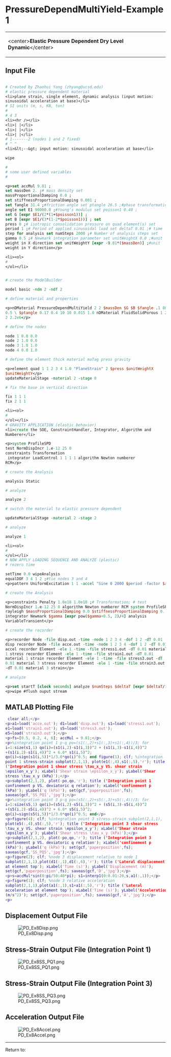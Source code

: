 # PressureDependMultiYield-Example 1

<table>
<tbody>
<tr class="odd">
<td><p>&lt;center&gt;<strong>Elastic Pressure Dependent Dry Level
Dynamic</strong>&lt;/center&gt;</p></td>
</tr>
</tbody>
</table>
<h2 id="input_file">Input File</h2>

```tcl

# Created by Zhaohui Yang (zhyang@ucsd.edu)
# elastic pressure dependent material
<li>plane strain, single element, dynamic analysis (input motion:
sinusoidal acceleration at base)</li>
# SI units (m, s, KN, ton)
# 
# 4 3
<li><hr /></li>
<li>| |</li>
<li>| |</li>
<li>| |</li>
# 1-------2 (nodes 1 and 2 fixed)
# ^ ^
<li>&lt;--&gt; input motion: sinusoidal acceleration at base</li>

wipe

# 
# some user defined variables
# 

<p>set accMul 9.81 ;
set massDen 2. ;# mass density set
massProportionalDamping 0.0 ;
set stiffnessProportionalDamping 0.001 ;
set fangle 31.4 ;#friction angle set ptangle 26.5 ;#phase transformation
angle set E1 90000.0 ;#Young's modulus set poisson1 0.40 ;
set G [expr $E1/(2*(1+$poisson1))] ;
set B [expr $E1/(3*(1-2*$poisson1))] ; set
press 0 ;# isotropic consolidation pressure on quad element(s) set
period 1 ;# Period of applied sinusoidal load set deltaT 0.01 ;# time
step for analysis set numSteps 2000 ;# Number of analysis steps set
gamma 0.5 ;# Newmark integration parameter set unitWeightX 0.0 ;#unit
weight in X direction set unitWeightY [expr -9.81*($massDen)] ;#unit
weight in Y direction</p>

<li><ol>
# 
</ol></li>


# create the ModelBuilder

model basic -ndm 2 -ndf 2

# define material and properties

<p>nDMaterial PressureDependMultiYield 2 2 $massDen $G $B $fangle .1 80
0.5 \ $ptangle 0.17 0.4 10 10 0.015 1.0 nDMaterial FluidSolidPorous 1 2
2 2.2e6</p>

# define the nodes

node 1 0.0 0.0
node 2 1.0 0.0
node 3 1.0 1.0
node 4 0.0 1.0

# define the element thick material maTag press gravity

<p>element quad 1 1 2 3 4 1.0 "PlaneStrain" 2 $press $unitWeightX
$unitWeightY</p>
updateMaterialStage -material 2 -stage 0

# fix the base in vertical direction

fix 1 1 1
fix 2 1 1

<li><ol>
# 
</ol></li>
# GRAVITY APPLICATION (elastic behavior)
<li>create the SOE, ConstraintHandler, Integrator, Algorithm and
Numberer</li>

<p>system ProfileSPD 
test NormDispIncr 1.e-12 25 0
constraints Transformation
 integrator LoadControl 1 1 1 1 algorithm Newton numberer
RCM</p>

# create the Analysis

analysis Static

# analyze

analyze 2

# switch the material to elastic pressure dependent

updateMaterialStage -material 2 -stage 2

# analyze

analyze 1

<li><ol>
# 
</ol></li>
# NOW APPLY LOADING SEQUENCE AND ANALYZE (plastic)
# rezero time

setTime 0.0 wipeAnalysis
equalDOF 3 4 1 2 ;#tie nodes 3 and 4
<p>pattern UniformExcitation 1 1 -accel "Sine 0 2000 $period -factor $accMul"</p>

# create the Analysis

<p>constraints Penalty 1.0e18 1.0e18 ;# Transformation; # test
NormDispIncr 1.e-12 25 0 algorithm Newton numberer RCM system ProfileSPD
rayleigh $massProportionalDamping 0.0 $stiffnessProportionalDamping 0.
integrator Newmark $gamma [expr pow($gamma+0.5, 2)/4] analysis
VariableTransient</p>

# create the recorder

<p>recorder Node -file disp.out -time -node 1 2 3 4 -dof 1 2 -dT 0.01
disp recorder Node -file acce.out -time -node 1 2 3 4 -dof 1 2 -dT 0.01
accel recorder Element -ele 1 -time -file stress1.out -dT 0.01 material
1 stress recorder Element -ele 1 -time -file strain1.out -dT 0.01
material 1 strain recorder Element -ele 1 -time -file stress3.out -dT
0.01 material 3 stress recorder Element -ele 1 -time -file strain3.out
-dT 0.01 material 3 strain</p>

# analyze

<p>set startT [clock seconds] analyze $numSteps $deltaT [expr $deltaT/100] $deltaT 10 set endT [clock seconds] puts "Execution time: [expr $endT-$startT] seconds."</p>
<p>wipe #flush ouput stream 
```

<h2 id="matlab_plotting_file">MATLAB Plotting File</h2>

```matlab
 clear all;</p>
<p>a1=load('acce.out'); d1=load('disp.out'); s1=load('stress1.out');
e1=load('strain1.out'); s5=load('stress3.out');
e5=load('strain3.out');</p>
<p>fs=[0.5, 0.2, 4, 6]; accMul = 9.81;</p>
<p>%integration point 1 p-q po=(s1(:,2)+s1(:,3)+s1(:,4))/3; for
i=1:size(s1,1) qo(i)=(s1(i,2)-s1(i,3))^2 + (s1(i,3)-s1(i,4))^2
+(s1(i,2)-s1(i,4))^2 + 6.0* s1(i,5)^2;
qo(i)=sign(s1(i,5))*1/3.0*qo(i)^0.5; end figure(1); clf; %integration
point 1 stress-strain subplot(2,1,1), plot(e1(:,4),s1(:,5),'r'); title
('Integration point 1 shear stress \tau_x_y VS. shear strain
\epsilon_x_y'); xLabel('Shear strain \epsilon_x_y'); yLabel('Shear
stress \tau_x_y (kPa)');</p>
<p>subplot(2,1,2), plot(-po,qo,'r'); title ('Integration point 1
confinement p VS. deviatoric q relation'); xLabel('confinement p
(kPa)'); yLabel('q (kPa)'); set(gcf,'paperposition',fs);
saveas(gcf,'SS_PQ1','jpg');</p>
<p>%integration point 3 p-q po=(s5(:,2)+s5(:,3)+s5(:,4))/3; for
i=1:size(s5,1) qo(i)=(s5(i,2)-s5(i,3))^2 + (s5(i,3)-s5(i,4))^2
+(s5(i,2)-s5(i,4))^2 + 6.0* s5(i,5)^2;
qo(i)=sign(s5(i,5))*1/3.0*qo(i)^0.5; end</p>
<p>figure(4); clf; %integration point 3 stress-strain subplot(2,1,1),
plot(e5(:,4),s5(:,5),'r'); title ('Integration point 3 shear stress
\tau_x_y VS. shear strain \epsilon_x_y'); xLabel('Shear strain
\epsilon_x_y'); yLabel('Shear stress \tau_x_y (kPa)');</p>
<p>subplot(2,1,2), plot(-po,qo,'r'); title ('Integration point 3
confinement p VS. deviatoric q relation'); xLabel('confinement p
(kPa)'); yLabel('q (kPa)'); set(gcf,'paperposition',fs);
saveas(gcf,'SS_PQ5','jpg');</p>
<p>figure(2); clf; %node 3 displacement relative to node 1
subplot(2,1,1),plot(d1(:,1),d1(:,6),'r'); title ('Lateral displacement
at element top'); xLabel('Time (s)'); yLabel('Displacement (m)');
set(gcf,'paperposition',fs); saveas(gcf,'D','jpg');</p>
<p>s=accMul*sin(0:pi/50:40*pi); s1=interp1(0:0.01:20,s,a1(:,1));</p>
<p>figure(1); clf; %node 3 relative acceleration
subplot(2,1,1),plot(a1(:,1),s1+a1(:,5),'r'); title ('Lateral
acceleration at element top'); xLabel('Time (s)'); yLabel('Acceleration
(m/s^2)'); set(gcf,'paperposition',fs); saveas(gcf,'A','jpg');</p>
<p>
```

<h2 id="displacement_output_file">Displacement Output File</h2>
<figure>
<img src="/OpenSeesRT/contrib/static/PD_Ex8Disp.png" title="PD_Ex8Disp.png" alt="PD_Ex8Disp.png" />
<figcaption aria-hidden="true">PD_Ex8Disp.png</figcaption>
</figure>
<h2 id="stress_strain_output_file_integration_point_1">Stress-Strain
Output File (Integration Point 1)</h2>
<figure>
<img src="/OpenSeesRT/contrib/static/PD_Ex8SS_PQ1.png" title="PD_Ex8SS_PQ1.png"
alt="PD_Ex8SS_PQ1.png" />
<figcaption aria-hidden="true">PD_Ex8SS_PQ1.png</figcaption>
</figure>
<h2 id="stress_strain_output_file_integration_point_3">Stress-Strain
Output File (Integration Point 3)</h2>
<figure>
<img src="/OpenSeesRT/contrib/static/PD_Ex8SS_PQ3.png" title="PD_Ex8SS_PQ3.png"
alt="PD_Ex8SS_PQ3.png" />
<figcaption aria-hidden="true">PD_Ex8SS_PQ3.png</figcaption>
</figure>
<h2 id="acceleration_output_file">Acceleration Output File</h2>
<figure>
<img src="/OpenSeesRT/contrib/static/PD_Ex8Accel.png" title="PD_Ex8Accel.png"
alt="PD_Ex8Accel.png" />
<figcaption aria-hidden="true">PD_Ex8Accel.png</figcaption>
</figure>
<hr />
Return to: 
